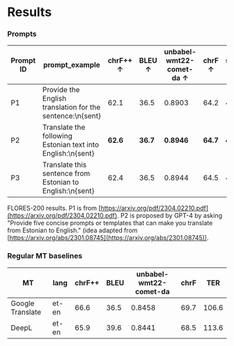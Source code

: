 # Results

### Prompts


| Prompt ID | prompt_example                                               | chrF++ ↑  | BLEU ↑    | unbabel-wmt22-comet-da ↑ | chrF ↑    | spbleu_flores200 ↑ | TER ↓     | prompt_tokens ↓ | completion_tokens ↓ | cost (USD) ↓ |
|-----------| ------------------------------------------------------------ |----------|----------|-------------------------|----------|-------------------|----------|----------------|--------------------|-------------|
| P1        | Provide the English translation for the sentence:\\n{sent}   | 62.1     | 36.5     | 0.8903                  | 64.2     | 41                | 52       | **66065**      | 27634              | **0.154**   |
| P2        | Translate the following Estonian text into English:\\n{sent} | **62.6** | **36.7** | **0.8946**              | **64.7** | **41.3**          | **51.5** | 67077          | 27514              | 0.156       |
| P3        | Translate this sentence from Estonian to English:\\n{sent}   | 62.4     | 36.5     | 0.8944                  | 64.5     | 41                | 51.6     | 67077          | **27451**          | 0.156       |

FLORES-200 results. P1 is from [https://arxiv.org/pdf/2304.02210.pdf](https://arxiv.org/pdf/2304.02210.pdf). P2 is proposed by GPT-4 by asking "Provide five concise prompts or templates that can make you translate from Estonian to English." (idea adapted from [https://arxiv.org/abs/2301.08745](https://arxiv.org/abs/2301.08745)).


### Regular MT baselines


| MT | lang                                           | chrF++   | BLEU     | unbabel-wmt22-comet-da  | chrF     | TER      |
|-----------| ------------------------------------------------------------ |----------|----------|-------------------------|----------|-------------------|
| Google Translate        | et-en   | 66.6     | 36.5     |  0.8458                  | 69.7     | 106.6                |
| DeepL        | et-en   | 65.9     | 39.6     |  0.8441                  | 68.5     | 113.6                |
